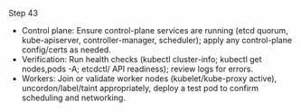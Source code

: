 Step 43

- Control plane: Ensure control-plane services are running (etcd quorum, kube-apiserver, controller-manager, scheduler); apply any control-plane config/certs as needed.
- Verification: Run health checks (kubectl cluster-info; kubectl get nodes,pods -A; etcdctl/ API readiness); review logs for errors.
- Workers: Join or validate worker nodes (kubelet/kube-proxy active), uncordon/label/taint appropriately, deploy a test pod to confirm scheduling and networking.